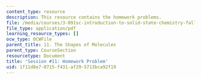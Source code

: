 ```yaml
---
content_type: resource
description: This resource contains the homework problems.
file: /media/courses/3-091sc-introduction-to-solid-state-chemistry-fall-2010/1f11d8e70715f431af295713bca92f19_MIT3_091SCF09_hw11.pdf
file_type: application/pdf
learning_resource_types: []
ocw_type: OCWFile
parent_title: 11. The Shapes of Molecules
parent_type: CourseSection
resourcetype: Document
title: 'Session #11: Homework Problem'
uid: 1f11d8e7-0715-f431-af29-5713bca92f19
---
```

